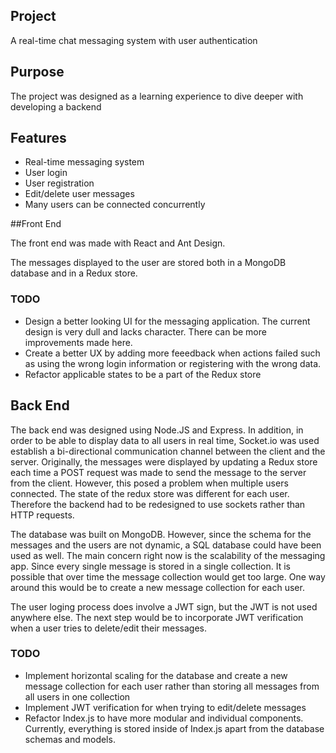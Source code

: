 ## Project

A real-time chat messaging system with user authentication 

## Purpose

The project was designed as a learning experience to dive deeper with developing a backend

## Features
* Real-time messaging system
* User login
* User registration
* Edit/delete user messages
* Many users can be connected concurrently

##Front End

The front end was made with React and Ant Design. 

The messages displayed to the user are stored both in a MongoDB database and in a Redux store. 

### TODO
 
* Design a better looking UI for the messaging application. The current design is very dull and lacks character. There can be more improvements made here.
* Create a better UX by adding more feeedback when actions failed such as using the wrong login information or registering with the wrong data. 
* Refactor applicable states to be a part of the Redux store

## Back End

The back end was designed using Node.JS and Express. In addition, in order to be able to display data to all users in real time, Socket.io was used establish a bi-directional communication channel between the client and the server.
Originally, the messages were displayed by updating a Redux store each time a POST request was made to send the message to the server from the client. However, this posed a problem when multiple users connected. The state of the redux store was different for each user. Therefore the backend had to be redesigned to use sockets rather than HTTP requests.

The database was built on MongoDB. However, since the schema for the messages and the users are not dynamic, a SQL database could have been used as well. The main concern right now is the scalability of the messaging app. Since every single message is stored in a single collection. It is possible that over time the message collection would get too large. One way around this would be to create a new message collection for each user.

The user loging process does involve a JWT sign, but the JWT is not used anywhere else. The next step would be to incorporate JWT verification when a user tries to delete/edit their messages.

### TODO
* Implement horizontal scaling for the database and create a new message collection for each user rather than storing all messages from all users in one collection
* Implement JWT verification for when trying to edit/delete messages
* Refactor Index.js to have more modular and individual components. Currently, everything is stored inside of Index.js apart from the database schemas and models.